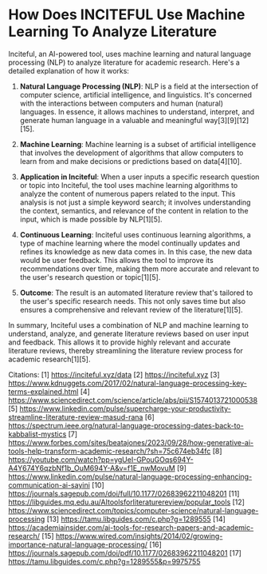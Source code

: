 # How Does INCITEFUL Use Machine Learning To Analyze Literature
Inciteful, an AI-powered tool, uses machine learning and natural language processing (NLP) to analyze literature for academic research. Here's a detailed explanation of how it works:

1. **Natural Language Processing (NLP)**: NLP is a field at the intersection of computer science, artificial intelligence, and linguistics. It's concerned with the interactions between computers and human (natural) languages. In essence, it allows machines to understand, interpret, and generate human language in a valuable and meaningful way[3][9][12][15].

2. **Machine Learning**: Machine learning is a subset of artificial intelligence that involves the development of algorithms that allow computers to learn from and make decisions or predictions based on data[4][10].

3. **Application in Inciteful**: When a user inputs a specific research question or topic into Inciteful, the tool uses machine learning algorithms to analyze the content of numerous papers related to the input. This analysis is not just a simple keyword search; it involves understanding the context, semantics, and relevance of the content in relation to the input, which is made possible by NLP[1][5].

4. **Continuous Learning**: Inciteful uses continuous learning algorithms, a type of machine learning where the model continually updates and refines its knowledge as new data comes in. In this case, the new data would be user feedback. This allows the tool to improve its recommendations over time, making them more accurate and relevant to the user's research question or topic[1][5].

5. **Outcome**: The result is an automated literature review that's tailored to the user's specific research needs. This not only saves time but also ensures a comprehensive and relevant review of the literature[1][5].

In summary, Inciteful uses a combination of NLP and machine learning to understand, analyze, and generate literature reviews based on user input and feedback. This allows it to provide highly relevant and accurate literature reviews, thereby streamlining the literature review process for academic research[1][5].

Citations:
[1] https://inciteful.xyz/data
[2] https://inciteful.xyz
[3] https://www.kdnuggets.com/2017/02/natural-language-processing-key-terms-explained.html
[4] https://www.sciencedirect.com/science/article/abs/pii/S1574013721000538
[5] https://www.linkedin.com/pulse/supercharge-your-productivity-streamline-literature-review-masud-rana
[6] https://spectrum.ieee.org/natural-language-processing-dates-back-to-kabbalist-mystics
[7] https://www.forbes.com/sites/beatajones/2023/09/28/how-generative-ai-tools-help-transform-academic-research/?sh=75c674eb34fc
[8] https://youtube.com/watch?pp=ygUeI-GPouGOqs694Y-A4Y674Y6qzbNf1b_OuM694Y-A&v=f1E_nwMovuM
[9] https://www.linkedin.com/pulse/natural-language-processing-enhancing-communication-ai-sayini
[10] https://journals.sagepub.com/doi/full/10.1177/02683962211048201
[11] https://libguides.mq.edu.au/AItoolsforliteraturereview/popular_tools
[12] https://www.sciencedirect.com/topics/computer-science/natural-language-processing
[13] https://tamu.libguides.com/c.php?g=1289555
[14] https://academiainsider.com/ai-tools-for-research-papers-and-academic-research/
[15] https://www.wired.com/insights/2014/02/growing-importance-natural-language-processing/
[16] https://journals.sagepub.com/doi/pdf/10.1177/02683962211048201
[17] https://tamu.libguides.com/c.php?g=1289555&p=9975755

